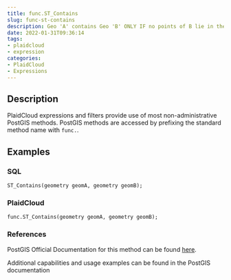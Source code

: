 ```yaml
---
title: func.ST_Contains
slug: func-st-contains
description: Geo 'A' contains Geo 'B' ONLY IF no points of B lie in the exterior of A, and at least one point of B interior lies in A interior
date: 2022-01-31T09:36:14
tags:
- plaidcloud
- expression
categories:
- PlaidCloud
- Expressions
---
```



## Description


PlaidCloud expressions and filters provide use of most non-administrative PostGIS methods. PostGIS methods are accessed by prefixing the standard method name with `func.`.



## Examples


### SQL



```
ST_Contains(geometry geomA, geometry geomB);
```


### PlaidCloud



```
func.ST_Contains(geometry geomA, geometry geomB);
```


### References


PostGIS Official Documentation for this method can be found [here](https://postgis.net/docs/manual-3.1/ST_Contains.html).



Additional capabilities and usage examples can be found in the PostGIS documentation

